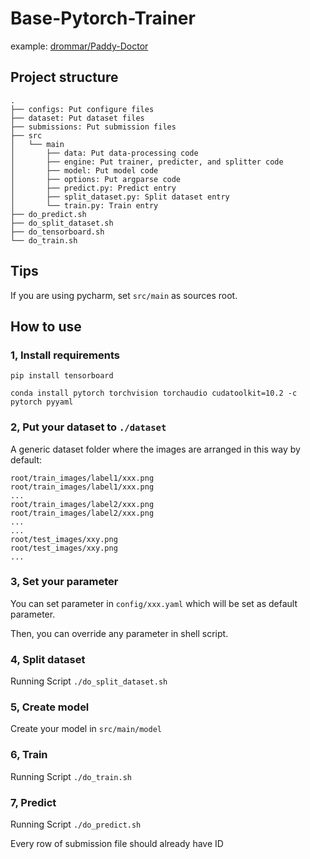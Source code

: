 # Base-Pytorch-Trainer

example: [drommar/Paddy-Doctor](https://github.com/drommar/Paddy-Doctor)

## Project structure

```
.
├── configs: Put configure files
├── dataset: Put dataset files
├── submissions: Put submission files
├── src
│   └── main
│       ├── data: Put data-processing code
│       ├── engine: Put trainer, predicter, and splitter code
│       ├── model: Put model code
│       ├── options: Put argparse code
│       ├── predict.py: Predict entry
│       ├── split_dataset.py: Split dataset entry
│       └── train.py: Train entry
├── do_predict.sh
├── do_split_dataset.sh
├── do_tensorboard.sh
└── do_train.sh
```

## Tips

If you are using pycharm, set `src/main` as sources root.

## How to use

### 1, Install requirements

`pip install tensorboard`

`conda install pytorch torchvision torchaudio cudatoolkit=10.2 -c pytorch pyyaml`

### 2, Put your dataset to `./dataset`

A generic dataset folder where the images are arranged in this way by default: 
```
root/train_images/label1/xxx.png
root/train_images/label1/xxx.png
...
root/train_images/label2/xxx.png
root/train_images/label2/xxx.png
...
...
root/test_images/xxy.png
root/test_images/xxy.png
...
```

### 3, Set your parameter

You can set parameter in `config/xxx.yaml` which will be set as default parameter.

Then, you can override any parameter in shell script.

### 4, Split dataset

Running Script `./do_split_dataset.sh`

### 5, Create model

Create your model in `src/main/model`

### 6, Train

Running Script `./do_train.sh`

### 7, Predict

Running Script `./do_predict.sh`

Every row of submission file should already have ID
